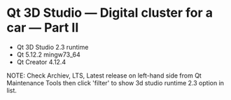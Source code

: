 
# Qt 3D Studio — Digital cluster for a car — Part II

 - Qt 3D Studio 2.3 runtime
 - Qt 5.12.2 mingw73_64
 - Qt Creator 4.12.4

NOTE: Check Archiev, LTS, Latest release on left-hand side from Qt Maintenance Tools then click 'filter'
to show 3d studio runtime 2.3 option in list.
